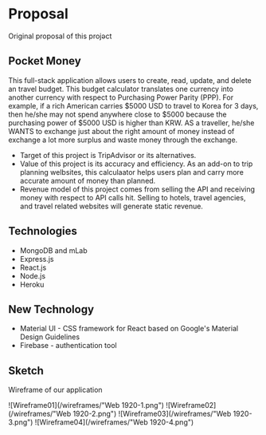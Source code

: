 # Proposal 
Original proposal of this projəct

## Pocket Money

This full-stack application allows users to create, read, update, and delete an travel budget.
This budget calculator translates one currency into another currency with respect to Purchasing Power Parity (PPP). For example, if a rich American carries $5000 USD to travel to Korea for 3 days, then he/she may not spend anywhere close to $5000 because the purchasing power of $5000 USD is higher than KRW. AS a traveller, he/she WANTS to exchange just about the right amount of money instead of exchange a lot more surplus and waste money through the exchange. 
* Target of this project is TripAdvisor or its alternatives. 
* Value of this project is its accuracy and efficiency. As an add-on to trip planning welbsites, this calculaator helps users plan and carry more accurate amount of money than planned. 
* Revenue model of this project comes from selling the API and receiving money with respect to API calls hit. Selling to hotels, travel agencies, and travel related websites will generate static revenue. 

## Technologies
*	MongoDB and mLab
*	Express.js 
*	React.js
*	Node.js
*	Heroku 

## New Technology
* Material UI - CSS framework for React based on Google's Material Design Guidelines
* Firebase - authentication tool

## Sketch
Wireframe of our application

![Wireframe01](/wireframes/"Web 1920-1.png")
![Wireframe02](/wireframes/"Web 1920-2.png")
![Wireframe03](/wireframes/"Web 1920-3.png")
![Wireframe04](/wireframes/"Web 1920-4.png")
